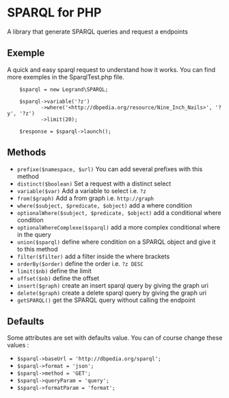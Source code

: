 # SPARQL for PHP

A library that generate SPARQL queries and request a endpoints

## Exemple

A quick and easy sparql request to understand how it works. You can find more exemples in the SparqlTest.php file.

        $sparql = new Legrand\SPARQL;

        $sparql->variable('?z')
               ->where('<http://dbpedia.org/resource/Nine_Inch_Nails>', '?y', '?z')
               ->limit(20);

        $response = $sparql->launch();

## Methods

- `prefixe($namespace, $url)` You can add several prefixes with this method
- `distinct($boolean)` Set a request with a distinct select
- `variable($var)` Add a variable to select i.e. `?z`
- `from($graph)` Add a from graph  i.e. `http://graph`
- `where($subject, $predicate, $object)` add a where condition
- `optionalWhere($subject, $predicate, $object)` add a conditional where condition
- `optionalWhereComplexe($sparql)` add a more complex conditional where in the query
- `union($sparql)` define where condition on a SPARQL object and give it to this method
- `filter($filter)` add a filter inside the where brackets
- `orderBy($order)` define the order i.e. `?z DESC`
- `limit($nb)` define the limit 
- `offset($nb)` define the offset
- `insert($graph)` create an insert sparql query by giving the graph uri
- `delete($graph)` create a delete sparql query by giving the graph uri
- `getSPARQL()` get the SPARQL query without calling the endpoint

## Defaults
Some attributes are set with defaults value. You can of course change these values :

- `$sparql->baseUrl = 'http://dbpedia.org/sparql';`
- `$sparql->format = 'json';`
- `$sparql->method = 'GET';`
- `$sparql->queryParam = 'query';`
- `$sparql->formatParam = 'format';`